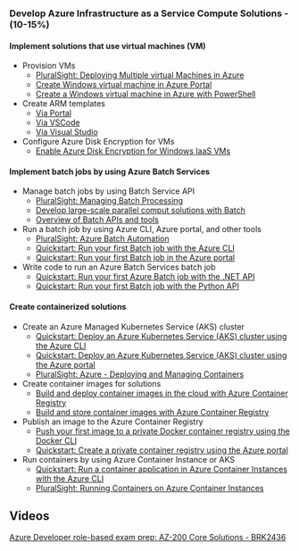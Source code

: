 ### Develop Azure Infrastructure as a Service Compute Solutions - (10-15%)

#### Implement solutions that use virtual machines (VM)

- Provision VMs
  - [PluralSight: Deploying Multiple virtual Machines in Azure](https://app.pluralsight.com/library/courses/microsoft-azure-deploying-multiple-virtual-machines/table-of-contents)
  - [Create Windows virtual machine in Azure Portal](https://docs.microsoft.com/en-us/azure/virtual-machines/windows/quick-create-portal)
  - [Create a Windows virtual machine in Azure with PowerShell](https://docs.microsoft.com/en-us/azure/virtual-machines/windows/quick-create-powershell)
- Create ARM templates
  - [Via Portal](https://docs.microsoft.com/en-us/azure/azure-resource-manager/resource-manager-quickstart-create-templates-use-the-portal)
  - [Via VSCode](https://docs.microsoft.com/en-us/azure/azure-resource-manager/resource-manager-quickstart-create-templates-use-visual-studio-code?tabs=CLI)
  - [Via Visual Studio](https://docs.microsoft.com/en-us/azure/azure-resource-manager/vs-azure-tools-resource-groups-deployment-projects-create-deploy)
- Configure Azure Disk Encryption for VMs
  - [Enable Azure Disk Encryption for Windows IaaS VMs](https://docs.microsoft.com/en-us/azure/security/azure-security-disk-encryption-windows)

#### Implement batch jobs by using Azure Batch Services

- Manage batch jobs by using Batch Service API
  - [PluralSight: Managing Batch Processing](https://app.pluralsight.com/player?course=microsoft-azure-batch-getting-started&author=alan-smith&name=5739436d-1cb3-41bf-9cdc-cd56f2137d52&clip=0&mode=live)
  - [Develop large-scale parallel comput solutions with Batch](https://docs.microsoft.com/en-us/azure/batch/batch-api-basics)
  - [Overview of Batch APIs and tools](https://docs.microsoft.com/en-us/azure/batch/batch-apis-tools)
- Run a batch job by using Azure CLI, Azure portal, and other tools
  - [PluralSight: Azure Batch Automation](https://app.pluralsight.com/player?course=microsoft-azure-batch-getting-started&author=alan-smith&name=cf141cd0-19c4-4af2-8f0f-376fcdec06b4&clip=0&mode=live)
  - [Quickstart: Run your first Batch job with the Azure CLI](https://docs.microsoft.com/en-us/azure/batch/quick-create-cli)
  - [Quickstart: Run your first Batch job in the Azure portal](https://docs.microsoft.com/en-us/azure/batch/quick-create-portal)
- Write code to run an Azure Batch Services batch job
  - [Quickstart: Run your first Azure Batch job with the .NET API](https://docs.microsoft.com/en-us/azure/batch/quick-run-dotnet)
  - [Quickstart: Run your first Batch job with the Python API](https://docs.microsoft.com/en-us/azure/batch/quick-run-python)

#### Create containerized solutions

- Create an Azure Managed Kubernetes Service (AKS) cluster
  - [Quickstart: Deploy an Azure Kubernetes Service (AKS) cluster using the Azure CLI](https://docs.microsoft.com/en-us/azure/aks/kubernetes-walkthrough)
  - [Quickstart: Deploy an Azure Kubernetes Service (AKS) cluster using the Azure portal](https://docs.microsoft.com/en-us/azure/aks/kubernetes-walkthrough-portal)
  - [PluralSight: Azure - Deploying and Managing Containers](https://app.pluralsight.com/library/courses/microsoft-azure-containers-deploying-managing/table-of-contents)
- Create container images for solutions
  - [Build and deploy container images in the cloud with Azure Container Registry](https://docs.microsoft.com/en-us/azure/container-registry/container-registry-tutorial-quick-task)
  - [Build and store container images with Azure Container Registry](https://docs.microsoft.com/en-us/learn/modules/build-and-store-container-images/)
- Publish an image to the Azure Container Registry
  - [Push your first image to a private Docker container registry using the Docker CLI](https://docs.microsoft.com/en-us/azure/container-registry/container-registry-get-started-docker-cli)
  - [Quickstart: Create a private container registry using the Azure portal](https://docs.microsoft.com/en-us/azure/container-registry/container-registry-get-started-portal)
- Run containers by using Azure Container Instance or AKS
  - [Quickstart: Run a container application in Azure Container Instances with the Azure CLI](https://docs.microsoft.com/en-us/azure/container-instances/container-instances-quickstart)
  - [PluralSight: Running Containers on Azure Container Instances](https://app.pluralsight.com/player?course=microsoft-azure-containers-deploying-managing&author=mark-heath&name=7a0d7b98-19e9-4235-a15d-1ea4211e2a24&clip=0&mode=live)

## Videos

[Azure Developer role-based exam prep: AZ-200 Core Solutions - BRK2436](https://www.youtube.com/watch?v=nWpNe5bbzz8)

